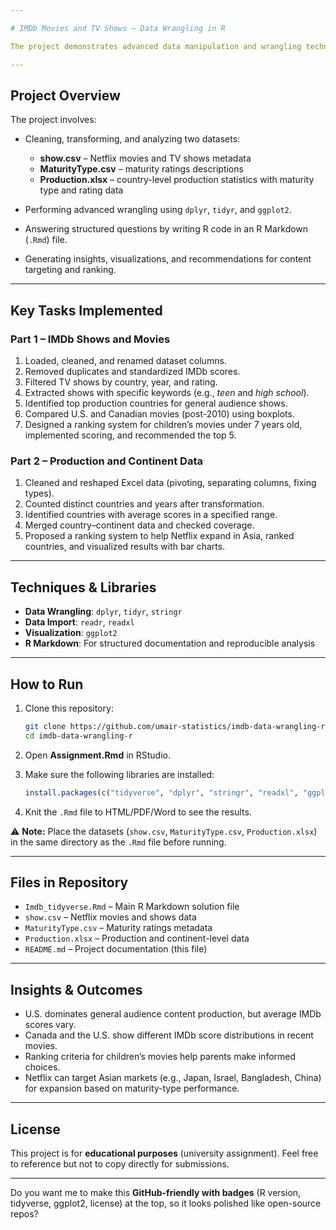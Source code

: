 ```yaml
---

# IMDb Movies and TV Shows – Data Wrangling in R

The project demonstrates advanced data manipulation and wrangling techniques in R using the **tidyverse** framework, applied to IMDb/Netflix movie and TV show datasets.

---
```


## Project Overview

The project involves:

* Cleaning, transforming, and analyzing two datasets:

  * **show\.csv** – Netflix movies and TV shows metadata
  * **MaturityType.csv** – maturity ratings descriptions
  * **Production.xlsx** – country-level production statistics with maturity type and rating data
* Performing advanced wrangling using `dplyr`, `tidyr`, and `ggplot2`.
* Answering structured questions by writing R code in an R Markdown (`.Rmd`) file.
* Generating insights, visualizations, and recommendations for content targeting and ranking.

---

## Key Tasks Implemented

### Part 1 – IMDb Shows and Movies

1. Loaded, cleaned, and renamed dataset columns.
2. Removed duplicates and standardized IMDb scores.
3. Filtered TV shows by country, year, and rating.
4. Extracted shows with specific keywords (e.g., *teen* and *high school*).
5. Identified top production countries for general audience shows.
6. Compared U.S. and Canadian movies (post-2010) using boxplots.
7. Designed a ranking system for children’s movies under 7 years old, implemented scoring, and recommended the top 5.

### Part 2 – Production and Continent Data

1. Cleaned and reshaped Excel data (pivoting, separating columns, fixing types).
2. Counted distinct countries and years after transformation.
3. Identified countries with average scores in a specified range.
4. Merged country–continent data and checked coverage.
5. Proposed a ranking system to help Netflix expand in Asia, ranked countries, and visualized results with bar charts.

---

## Techniques & Libraries

* **Data Wrangling**: `dplyr`, `tidyr`, `stringr`
* **Data Import**: `readr`, `readxl`
* **Visualization**: `ggplot2`
* **R Markdown**: For structured documentation and reproducible analysis

---

## How to Run

1. Clone this repository:

   ```bash
   git clone https://github.com/umair-statistics/imdb-data-wrangling-r.git
   cd imdb-data-wrangling-r
   ```
2. Open **Assignment.Rmd** in RStudio.
3. Make sure the following libraries are installed:

   ```r
   install.packages(c("tidyverse", "dplyr", "stringr", "readxl", "ggplot2"))
   ```
4. Knit the `.Rmd` file to HTML/PDF/Word to see the results.

⚠️ **Note:** Place the datasets (`show.csv`, `MaturityType.csv`, `Production.xlsx`) in the same directory as the `.Rmd` file before running.

---

## Files in Repository

* `Imdb_tidyverse.Rmd` – Main R Markdown solution file
* `show.csv` – Netflix movies and shows data
* `MaturityType.csv` – Maturity ratings metadata
* `Production.xlsx` – Production and continent-level data
* `README.md` – Project documentation (this file)

---

## Insights & Outcomes

* U.S. dominates general audience content production, but average IMDb scores vary.
* Canada and the U.S. show different IMDb score distributions in recent movies.
* Ranking criteria for children’s movies help parents make informed choices.
* Netflix can target Asian markets (e.g., Japan, Israel, Bangladesh, China) for expansion based on maturity-type performance.

---

## License

This project is for **educational purposes** (university assignment).
Feel free to reference but not to copy directly for submissions.

---

Do you want me to make this **GitHub-friendly with badges** (R version, tidyverse, ggplot2, license) at the top, so it looks polished like open-source repos?
